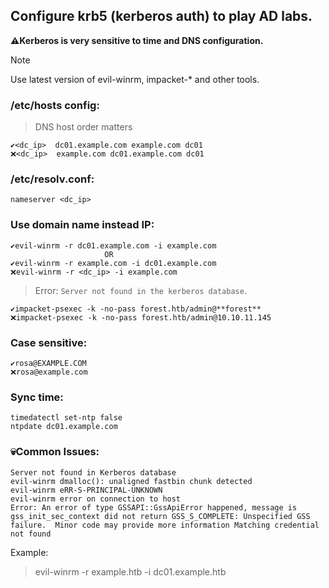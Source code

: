 ## Configure krb5 (kerberos auth) to play AD labs.

  **⚠️Kerberos is very sensitive to time and DNS configuration.**


 > [!NOTE]
  > Use latest version of evil-winrm, impacket-* and other tools.


### /etc/hosts config:
  > DNS host order matters

    ✔️<dc_ip>  dc01.example.com example.com dc01
    ❌<dc_ip>  example.com dc01.example.com dc01

### /etc/resolv.conf:
    nameserver <dc_ip>

### Use domain name instead IP:
    ✔️evil-winrm -r dc01.example.com -i example.com
                         OR
    ✔️evil-winrm -r example.com -i dc01.example.com
    ❌evil-winrm -r <dc_ip> -i example.com

> Error: `Server not found in the kerberos database`.

    ✔️impacket-psexec -k -no-pass forest.htb/admin@**forest**
    ❌impacket-psexec -k -no-pass forest.htb/admin@10.10.11.145
    
### Case sensitive:
    ✔️rosa@EXAMPLE.COM
    ❌rosa@example.com

### Sync time:
    timedatectl set-ntp false
    ntpdate dc01.example.com

### 💀Common Issues:
    Server not found in Kerberos database
    evil-winrm dmalloc(): unaligned fastbin chunk detected
    evil-winrm eRR-S-PRINCIPAL-UNKNOWN
    evil-winrm error on connection to host
    Error: An error of type GSSAPI::GssApiError happened, message is gss_init_sec_context did not return GSS_S_COMPLETE: Unspecified GSS failure.  Minor code may provide more information Matching credential not found

Example:
> evil-winrm -r example.htb -i dc01.example.htb
